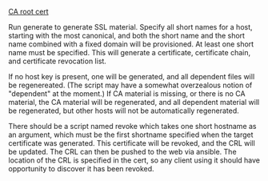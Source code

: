 <a href='https://raw.githubusercontent.com/abugher/fleet/master/ssl/ca/root/cert.pem'>CA root cert</a>

Run generate to generate SSL material.  Specify all short names for a host, starting with the most canonical, and both the short name and the short name combined with a fixed domain will be provisioned.  At least one short name must be specified.  This will generate a certificate, certificate chain, and certificate revocation list.

If no host key is present, one will be generated, and all dependent files will be regenereated.  (The script may have a somewhat overzealous notion of "dependent" at the moment.)  If CA material is missing, or there is no CA material, the CA material will be regenerated, and all dependent material will be regenerated, but other hosts will not be automatically regenerated.

There should be a script named revoke which takes one short hostname as an argument, which must be the first shortname specified when the target certificate was generated.  This certificate will be revoked, and the CRL will be updated.  The CRL can then be pushed to the web via ansible.  The location of the CRL is specified in the cert, so any client using it should have opportunity to discover it has been revoked.
